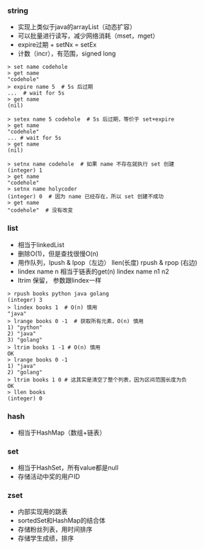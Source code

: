 ### string
- 实现上类似于java的arrayList（动态扩容）
- 可以批量进行读写，减少网络消耗（mset，mget）
- expire过期 + setNx = setEx
- 计数（incr），有范围，signed long

 ```
 > set name codehole
> get name
"codehole"
> expire name 5  # 5s 后过期
...  # wait for 5s
> get name
(nil)

> setex name 5 codehole  # 5s 后过期，等价于 set+expire
> get name
"codehole"
... # wait for 5s
> get name
(nil)

> setnx name codehole  # 如果 name 不存在就执行 set 创建
(integer) 1
> get name
"codehole"
> setnx name holycoder
(integer) 0  # 因为 name 已经存在，所以 set 创建不成功
> get name
"codehole"  # 没有改变
 ```

### list
- 相当于linkedList
- 删除O(1)，但是查找很慢O(n)
- 用作队列，lpush & lpop（左边） llen(长度)    rpush & rpop (右边)
- lindex name n 相当于链表的get(n) lindex name n1 n2
- ltrim 保留， 参数跟lindex一样

```
> rpush books python java golang
(integer) 3
> lindex books 1  # O(n) 慎用
"java"
> lrange books 0 -1  # 获取所有元素，O(n) 慎用
1) "python"
2) "java"
3) "golang"
> ltrim books 1 -1 # O(n) 慎用
OK
> lrange books 0 -1
1) "java"
2) "golang"
> ltrim books 1 0 # 这其实是清空了整个列表，因为区间范围长度为负
OK
> llen books
(integer) 0
```


### hash
- 相当于HashMap（数组+链表）

### set
- 相当于HashSet，所有value都是null
- 存储活动中奖的用户ID

### zset
- 内部实现用的跳表
- sortedSet和HashMap的结合体
- 存储粉丝列表，用时间排序
- 存储学生成绩，排序

 